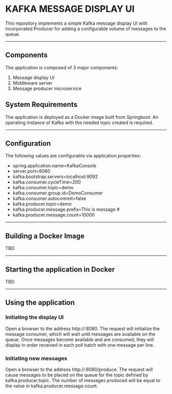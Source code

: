 # KAFKA MESSAGE DISPLAY UI

This repository implements a simple Kafka message display UI with incorporated Producer for adding a configurable volume of messages to the queue.

---

## Components

The application is composed of 3 major components:

1. Message display UI
2. Middleware server
3. Message producer microservice


## System Requirements

The application is deployed as a Docker image built from Springboot.  An operating instance of Kafka with the needed topic created is required.

---

## Configuration

The following values are configurable via application.properties:

- spring.application.name=KafkaConsole
- server.port=8080
- kafka.bootstrap.servers=localhost:9092
- kafka.consumer.cycleTime=200
- kafka.consumer.topic=demo
- kafka.consumer.group.id=DemoConsumer
- kafka.consumer.autocommit=false
- kafka.producer.topic=demo
- kafka.producer.message.prefix=This is message #
- kafka.producer.message.count=10000

---

## Building a Docker Image

TBD

---

## Starting the application in Docker

TBD

---

## Using the application

### Initiating the display UI

Open a browser to the address http://<hostname>:8080.  The request will initialize the message consumer, which will wait until messages are available on the queue.  Once messages become available and are consumed, they will display in order received in each poll batch with one message per line.

### Initiating new messages

Open a browser to the address http://<hostname>:8080/produce.  The request will cause messages to be placed on the queue for the topic defined by kafka.producer.topic.  The number of messages produced will be equal to the value in kafka.producer.message.count.